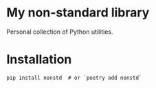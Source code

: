 # My non-standard library
Personal collection of Python utilities.  

# Installation
```shell
pip install nonstd  # or `poetry add nonstd`
```